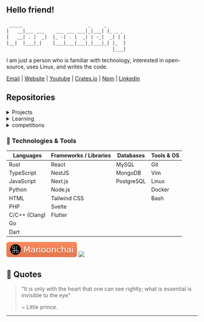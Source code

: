 <!--
version: 2.0.0
-->
<!--## 💭 knowledge is open source-->

## Hello friend!

<!-- Generated from https://patorjk.com/software/taag/#p=display&f=Graffiti&t=Type%20Something%20 -->
```
 _____                        _     _       
|   __|___ ___    ___ ___ ___|_|___| |_ _ _ 
|   __| . |  _|  |_ -| . |  _| | -_|  _| | |
|__|  |___|_|    |___|___|___|_|___|_| |_  |
                                       |___|
```

I am just
a person who is familiar with technology, interested in open-source, uses Linux, and writes the code.

[Email][email] | [Website][website] | [Youtube][youtube] | [Crates.io][crates.io] | [Npm][npm] | [Linkedin][linkedin]

[email]: mailto:contact@nawasan.dev
[website]: https://nawasan.dev
[youtube]: https://youtube.com/@Arikato111
[crates.io]: https://crates.io/users/Arikato111
[npm]: https://www.npmjs.com/~arikato111
[linkedin]: https://www.linkedin.com/in/nawasan/


<!-- ## OLD CONTACT ##
<p align="center">

[![email](https://img.shields.io/badge/Gmail-EA4335?style=flat&logo=gmail&logoColor=white)](mailto:contact@nawasan.dev)
[![my-website](https://img.shields.io/badge/Website-000000?style=flat&logo=About.me&logoColor=white)](https://nawasan.dev)
[![youtube](https://img.shields.io/badge/YouTube-FF0000?style=flat&logo=youtube&logoColor=white)](https://youtube.com/@Arikato111)
[![npm account](https://img.shields.io/badge/npm-CB3837?logo=npm&logoColor=fff)](https://www.npmjs.com/~arikato111)
[![linkedin](https://img.shields.io/badge/LinkedIn-0A66C2?style=flat&logo=linkedin&logoColor=white)](https://www.linkedin.com/in/nawasan/)

</p>
-->

<!-- Repositories begin -->
## Repositories

<details>
<summary>Projects</summary>

<div>

- [Tenjin](https://github.com/Arikato111/Tenjin) (SDN Framework)
- [fpas](https://github.com/Arikato111/fpas) (Generate long and complex password)
- [btc-wallet](https://github.com/Arikato111/btc-wallet) (Generate bitcoin wallet)
- [block-script](https://github.com/Arikato111/block-script) (Firefox extension to block javascript)
- [lad-theme-firefox](https://github.com/Arikato111/lad-theme-firefox) (Dark and Light Theme for firefox)
- [chromium-darktheme](https://github.com/Arikato111/chromium-darktheme) (Darktheme for chromium based browser)
- [what-to-read](https://github.com/Arikato111/what-to-read) (Random books to read)
- [byfi-rust](https://github.com/Arikato111/byfi-rust)
- [find_subnet](https://github.com/Arikato111/find_subnet)
- [load-link-nextjs](https://github.com/Arikato111/load-link-nextjs)
- [movie-random-react](https://github.com/Arikato111/movie-random-react)
- [next-food-random](https://github.com/Arikato111/next-food-random)
- [lottery-prediction](https://github.com/Arikato111/lottery-prediction)
- [life-coach-quotes](https://github.com/Arikato111/life-coach-quotes)

</div>

- <details>
  <summary>Social web projects</summary>

  - [social-web-php](https://github.com/Arikato111/social-web-php)
  - [social-web-react](https://github.com/Arikato111/social-web-react)
  - [social-web-flutter](https://github.com/Arikato111/social-web-flutter)

- <details>
  <summary>Mobile applications</summary>

  - [Api_with_Flutter](https://github.com/Arikato111/Api_with_Flutter)
  - [List_App_withFlutter](https://github.com/Arikato111/List_App_withFlutter)

- <details>
  <summary>Nodejs packages</summary>

  - [stdio.h-ts](https://github.com/Arikato111/stdio.h-ts)
  - [char-random](https://github.com/Arikato111/char-random)
  - [find-grade](https://github.com/Arikato111/find-grade)

- <details>
  <summary>PHP packages</summary>

  - [control](https://github.com/Arikato111/control)
  - [package-web-php](https://github.com/Arikato111/package-web-php)
  - [PHP_SPA](https://github.com/Arikato111/PHP_SPA)
  - [NEXIT](https://github.com/Arikato111/NEXIT)
  - [use-import](https://github.com/Arikato111/use-import)
  - [spelte-php](https://github.com/Arikato111/spelte-php)
  - [wisit-express](https://github.com/Arikato111/wisit-express)
  - [wisit-router](https://github.com/Arikato111/wisit-router)
  - [wisios](https://github.com/Arikato111/wisios)
  - [php-dotenv](https://github.com/Arikato111/php-dotenv)

</details>
</details>
</details>
</details>
</detail>

<details>
<summary>Learning</summary>

- [learn-rust-projects](https://github.com/Arikato111/learn-rust-projects) (my rust learing projects here)
- [learn-algorithm](https://github.com/Arikato111/learn-algorithm) (algorithm with some languages)
- [learn-rust-http](https://github.com/Arikato111/learn-rust-http) (rust with http web server)
- [learn-socket-io](https://github.com/Arikato111/learn-socket-io)
- [learn-prisma-api](https://github.com/Arikato111/learn-prisma-api) (prisma with mongodb)
- [learn-django](https://github.com/Arikato11/learn-django) (Django framework)
- [learn-react-native](https://github.com/Arikato111/learn-react-native) (React-native mobile application)
- [mongodb-node-ts](https://github.com/Arikato111/mongodb-node-ts) (api, express, mongodb)
- [blockdont-next](https://github.com/Arikato111/blockdont-next) (nextjs, bootstrap5, mongodb)
- [fullstack-learn](https://github.com/Arikato111/fullstack-learn) (front-end & backend)
- [learn-api-with-nodejs](https://github.com/Arikato111/learn-api-with-nodejs) (express, MySQL)
- [learn-sveltekit](https://github.com/Arikato111/learn-sveltekit) (svelte-kit)
- [Learnning-api-and-Router](https://github.com/Arikato111/Learnning-api-and-Router) (react-router-dom, axios, antd)
- [tic-tac-toc-react](https://github.com/Arikato111/tic-tac-toc-react)
- [income-expense-React-Learnning](https://github.com/Arikato111/income-expense-React-Learnning)

</details>

<details>
<summary>competitions</summary>

- [website-writing-competition](https://github.com/Arikato111/website-writing-competition)
- [learn-member-mysql](https://github.com/Arikato111/learn-member-mysql)

</details>
<!-- Repositories end -->


### 🚀 Technologies & Tools

| Languages         | Frameworks / Libraries | Databases   | Tools & OS           |
|-------------------|------------------------|-------------|----------------------|
| Rust              | React                  | MySQL       | Git                  |
| TypeScript        | NestJS                 | MongoDB     | Vim                  |
| JavaScript        | Next.js                | PostgreSQL  | Linux                |
| Python            | Node.js                |             | Docker               |
| HTML              | Tailwind CSS           |             | Bash                 |
| PHP               | Svelte                 |             |                      |
| C/C++ (Clang)     | Flutter                |             |                      |
| Go                |                        |             |                      |
| Dart              |                        |             |                      |


<!-- ![rust]
![typescript]
![Javascript]
![python]
![html]
![php]
![clang]
![go]
![dart]
![react]
![nextjs]
![svelte]
![node]
![tailwind]
![mysql]
![mongo]
![flutter]
![git]
![bash]
![linux]
![docker]
![vim] -->



<!-- image links -->
[go]: https://img.shields.io/badge/Go-%2300ADD8.svg?&logo=go&logoColor=white
[clang]: https://img.shields.io/badge/C-00599C?logo=c&logoColor=white
[dart]: https://img.shields.io/badge/Dart-0175C2?style=flat&logo=dart&logoColor=white
[php]: https://img.shields.io/badge/PHP-777BB4?style=flat&logo=php&logoColor=white
[html]: https://img.shields.io/badge/HTML-e34c26?style=flat&logo=html5&logoColor=white
[rust]: https://img.shields.io/badge/Rust-B94700?style=flat&logo=rust&logoColor=white
[typescript]: https://img.shields.io/badge/TypeScript-3178C6?style=flat&logo=typescript&logoColor=white
[Javascript]: https://img.shields.io/badge/JavaScript-F7DF1E?style=flat&logo=javascript&logoColor=black
[python]: https://img.shields.io/badge/Python-3776AB?style=flat&logo=python&logoColor=white

  <!-- frameworks and tools links -->
  [vim]: https://img.shields.io/badge/Vim-%2311AB00.svg?logo=vim&logoColor=white
  [flutter]: https://img.shields.io/badge/Flutter-02569B?logo=flutter&logoColor=fff
  [docker]: https://img.shields.io/badge/Docker-2496ED?logo=docker&logoColor=fff
  [linux]: https://img.shields.io/badge/Linux-FCC624?style=flat&logo=linux&logoColor=black
  [bash]: https://img.shields.io/badge/Bash-4EAA25?logo=gnubash&logoColor=fff
  [git]: https://img.shields.io/badge/Git-F05032?logo=git&logoColor=fff
  [mongo]: https://img.shields.io/badge/MongoDB-47A248?style=flat&logo=mongodb&logoColor=white
  [mysql]: https://img.shields.io/badge/MySQL-4479A1?style=flat&logo=mysql&logoColor=white
  [tailwind]: https://img.shields.io/badge/Tailwind_CSS-06B6D4?style=flat&logo=tailwind-css&logoColor=white
  [node]: https://img.shields.io/badge/Node.js-6DA55F?logo=node.js&logoColor=white
  [nextjs]: https://img.shields.io/badge/Next.js-black?logo=next.js&logoColor=white
  [svelte]: https://img.shields.io/badge/Svelte-FF3E00?style=flat&logo=svelte&logoColor=white
  [react]: https://img.shields.io/badge/React-61DAFB?style=flat&logo=react&logoColor=black


  [![Manoonchai](cache/manoonchai-badge.svg)](https://manoonchai.com/)
![](https://komarev.com/ghpvc/?username=arikato111)


## 💭 Quotes

> "It is only with the heart that one can see rightly; what is essential is invisible to the eye"
>
> ~ Little prince.

---

<!--

**Arikato111/Arikato111** is a ✨ _special_ ✨ repository because its `README.md` (this file) appears on your GitHub profile.



Here are some ideas to get you started:



- 🔭 I’m currently working on ...

- 🌱 I’m currently learning ...

- 👯 I’m looking to collaborate on ...

- 🤔 I’m looking for help with ...

- 💬 Ask me about ...

- 📫 How to reach me: ...

- 😄 Pronouns: ...

- ⚡ Fun fact: ...

-->
